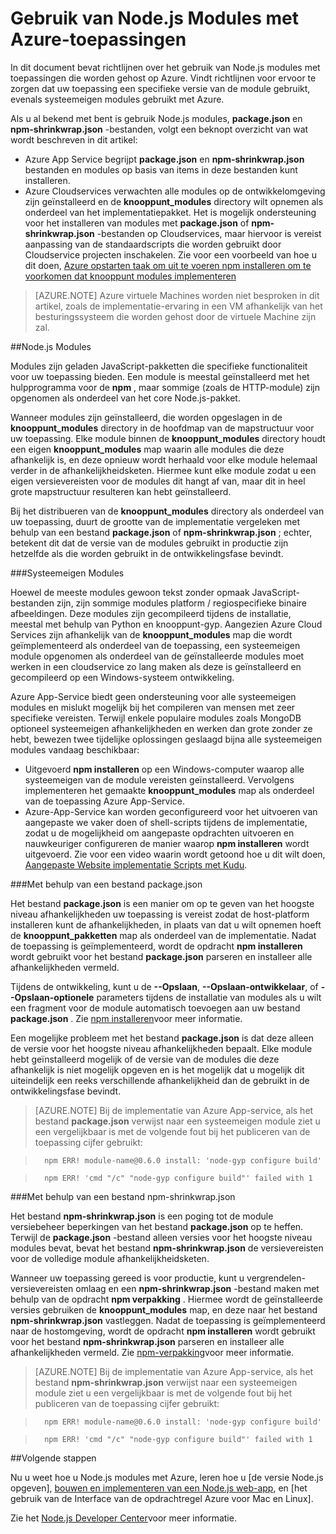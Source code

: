 <properties
    pageTitle="Werken met Node.js Modules"
    description="Informatie over het werken met Node.js modules wanneer u Azure App Service of Cloud Services gebruikt."
    services=""
    documentationCenter="nodejs"
    authors="rmcmurray"
    manager="wpickett"
    editor=""/>

<tags
    ms.service="multiple"
    ms.workload="na"
    ms.tgt_pltfrm="na"
    ms.devlang="nodejs"
    ms.topic="article"
    ms.date="08/11/2016"
    ms.author="robmcm"/>


# <a name="using-nodejs-modules-with-azure-applications"></a>Gebruik van Node.js Modules met Azure-toepassingen

In dit document bevat richtlijnen over het gebruik van Node.js modules met toepassingen die worden gehost op Azure. Vindt richtlijnen voor ervoor te zorgen dat uw toepassing een specifieke versie van de module gebruikt, evenals systeemeigen modules gebruikt met Azure.

Als u al bekend met bent is gebruik Node.js modules, **package.json** en **npm-shrinkwrap.json** -bestanden, volgt een beknopt overzicht van wat wordt beschreven in dit artikel:

* Azure App Service begrijpt **package.json** en **npm-shrinkwrap.json** bestanden en modules op basis van items in deze bestanden kunt installeren.
* Azure Cloudservices verwachten alle modules op de ontwikkelomgeving zijn geïnstalleerd en de **knooppunt\_modules** directory wilt opnemen als onderdeel van het implementatiepakket. Het is mogelijk ondersteuning voor het installeren van modules met **package.json** of **npm-shrinkwrap.json** -bestanden op Cloudservices, maar hiervoor is vereist aanpassing van de standaardscripts die worden gebruikt door Cloudservice projecten inschakelen. Zie voor een voorbeeld van hoe u dit doen, [Azure opstarten taak om uit te voeren npm installeren om te voorkomen dat knooppunt modules implementeren](https://github.com/woloski/nodeonazure-blog/blob/master/articles/startup-task-to-run-npm-in-azure.markdown)

> [AZURE.NOTE] Azure virtuele Machines worden niet besproken in dit artikel, zoals de implementatie-ervaring in een VM afhankelijk van het besturingssysteem die worden gehost door de virtuele Machine zijn zal.

##<a name="nodejs-modules"></a>Node.js Modules

Modules zijn geladen JavaScript-pakketten die specifieke functionaliteit voor uw toepassing bieden. Een module is meestal geïnstalleerd met het hulpprogramma voor de **npm** , maar sommige (zoals de HTTP-module) zijn opgenomen als onderdeel van het core Node.js-pakket.

Wanneer modules zijn geïnstalleerd, die worden opgeslagen in de **knooppunt\_modules** directory in de hoofdmap van de mapstructuur voor uw toepassing. Elke module binnen de **knooppunt\_modules** directory houdt een eigen **knooppunt\_modules** map waarin alle modules die deze afhankelijk is, en deze opnieuw wordt herhaald voor elke module helemaal verder in de afhankelijkheidsketen. Hiermee kunt elke module zodat u een eigen versievereisten voor de modules dit hangt af van, maar dit in heel grote mapstructuur resulteren kan hebt geïnstalleerd.

Bij het distribueren van de **knooppunt\_modules** directory als onderdeel van uw toepassing, duurt de grootte van de implementatie vergeleken met behulp van een bestand **package.json** of **npm-shrinkwrap.json** ; echter, betekent dit dat de versie van de modules gebruikt in productie zijn hetzelfde als die worden gebruikt in de ontwikkelingsfase bevindt.

###<a name="native-modules"></a>Systeemeigen Modules

Hoewel de meeste modules gewoon tekst zonder opmaak JavaScript-bestanden zijn, zijn sommige modules platform / regiospecifieke binaire afbeeldingen. Deze modules zijn gecompileerd tijdens de installatie, meestal met behulp van Python en knooppunt-gyp. Aangezien Azure Cloud Services zijn afhankelijk van de **knooppunt\_modules** map die wordt geïmplementeerd als onderdeel van de toepassing, een systeemeigen module opgenomen als onderdeel van de geïnstalleerde modules moet werken in een cloudservice zo lang maken als deze is geïnstalleerd en gecompileerd op een Windows-systeem ontwikkeling.

Azure App-Service biedt geen ondersteuning voor alle systeemeigen modules en mislukt mogelijk bij het compileren van mensen met zeer specifieke vereisten. Terwijl enkele populaire modules zoals MongoDB optioneel systeemeigen afhankelijkheden en werken dan grote zonder ze hebt, bewezen twee tijdelijke oplossingen geslaagd bijna alle systeemeigen modules vandaag beschikbaar:

* Uitgevoerd **npm installeren** op een Windows-computer waarop alle systeemeigen van de module vereisten geïnstalleerd. Vervolgens implementeren het gemaakte **knooppunt\_modules** map als onderdeel van de toepassing Azure App-Service.
* Azure-App-Service kan worden geconfigureerd voor het uitvoeren van aangepaste we vaker doen of shell-scripts tijdens de implementatie, zodat u de mogelijkheid om aangepaste opdrachten uitvoeren en nauwkeuriger configureren de manier waarop **npm installeren** wordt uitgevoerd. Zie voor een video waarin wordt getoond hoe u dit wilt doen, [Aangepaste Website implementatie Scripts met Kudu].

###<a name="using-a-packagejson-file"></a>Met behulp van een bestand package.json

Het bestand **package.json** is een manier om op te geven van het hoogste niveau afhankelijkheden uw toepassing is vereist zodat de host-platform installeren kunt de afhankelijkheden, in plaats van dat u wilt opnemen hoeft de **knooppunt\_pakketten** map als onderdeel van de implementatie. Nadat de toepassing is geïmplementeerd, wordt de opdracht **npm installeren** wordt gebruikt voor het bestand **package.json** parseren en installeer alle afhankelijkheden vermeld.

Tijdens de ontwikkeling, kunt u de **--Opslaan**, **--Opslaan-ontwikkelaar**, of **--Opslaan-optionele** parameters tijdens de installatie van modules als u wilt een fragment voor de module automatisch toevoegen aan uw bestand **package.json** . Zie [npm installeren](https://docs.npmjs.com/cli/install)voor meer informatie.

Een mogelijke probleem met het bestand **package.json** is dat deze alleen de versie voor het hoogste niveau afhankelijkheden bepaalt. Elke module hebt geïnstalleerd mogelijk of de versie van de modules die deze afhankelijk is niet mogelijk opgeven en is het mogelijk dat u mogelijk dit uiteindelijk een reeks verschillende afhankelijkheid dan de gebruikt in de ontwikkelingsfase bevindt.

> [AZURE.NOTE]
> Bij de implementatie van Azure App-service, als het bestand <b>package.json</b> verwijst naar een systeemeigen module ziet u een vergelijkbaar is met de volgende fout bij het publiceren van de toepassing cijfer gebruikt:

>       npm ERR! module-name@0.6.0 install: 'node-gyp configure build'

>       npm ERR! 'cmd "/c" "node-gyp configure build"' failed with 1


###<a name="using-a-npm-shrinkwrapjson-file"></a>Met behulp van een bestand npm-shrinkwrap.json

Het bestand **npm-shrinkwrap.json** is een poging tot de module versiebeheer beperkingen van het bestand **package.json** op te heffen. Terwijl de **package.json** -bestand alleen versies voor het hoogste niveau modules bevat, bevat het bestand **npm-shrinkwrap.json** de versievereisten voor de volledige module afhankelijkheidsketen.

Wanneer uw toepassing gereed is voor productie, kunt u vergrendelen-versievereisten omlaag en een **npm-shrinkwrap.json** -bestand maken met behulp van de opdracht **npm verpakking** . Hiermee wordt de geïnstalleerde versies gebruiken de **knooppunt\_modules** map, en deze naar het bestand **npm-shrinkwrap.json** vastleggen. Nadat de toepassing is geïmplementeerd naar de hostomgeving, wordt de opdracht **npm installeren** wordt gebruikt voor het bestand **npm-shrinkwrap.json** parseren en installeer alle afhankelijkheden vermeld. Zie [npm-verpakking](https://docs.npmjs.com/cli/shrinkwrap)voor meer informatie.

> [AZURE.NOTE]
>Bij de implementatie van Azure App-service, als het bestand <b>npm-shrinkwrap.json</b> verwijst naar een systeemeigen module ziet u een vergelijkbaar is met de volgende fout bij het publiceren van de toepassing cijfer gebruikt:

>       npm ERR! module-name@0.6.0 install: 'node-gyp configure build'

>       npm ERR! 'cmd "/c" "node-gyp configure build"' failed with 1


##<a name="next-steps"></a>Volgende stappen

Nu u weet hoe u Node.js modules met Azure, leren hoe u [de versie Node.js opgeven], [bouwen en implementeren van een Node.js web-app], en [het gebruik van de Interface van de opdrachtregel Azure voor Mac en Linux].

Zie het [Node.js Developer Center](/develop/nodejs/)voor meer informatie.

[Geef de Node.js-versie]: nodejs-specify-node-version-azure-apps.md
[Het gebruik van de opdrachtregel Azure voor Mac en Linux]: xplat-cli-install.md
[bouwen en implementeren van een Node.js web-app]: web-sites-nodejs-develop-deploy-mac.md
[Node.js Web Application with Storage on MongoDB (MongoLab)]: store-mongolab-web-sites-nodejs-store-data-mongodb.md
[Build and deploy a Node.js application to an Azure Cloud Service]: cloud-services-nodejs-develop-deploy-app.md
[Aangepaste Website implementatie Scripts met Kudu]: /documentation/videos/custom-web-site-deployment-scripts-with-kudu/
